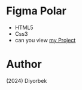 # Figma Polar
- HTML5
- Css3
- can you view [my Project](https://diyorbekpydev.github.io/sun/)
# Author 
(2024) Diyorbek 
